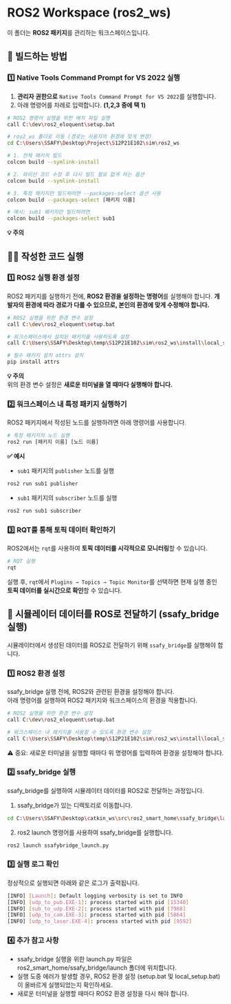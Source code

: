 # ROS2 Workspace (ros2_ws)

이 폴더는 **ROS2 패키지**를 관리하는 워크스페이스입니다.

## 🚀 빌드하는 방법

### 1️⃣ Native Tools Command Prompt for VS 2022 실행

1. **관리자 권한으로** `Native Tools Command Prompt for VS 2022`를 실행합니다.
2. 아래 명령어를 차례로 입력합니다. **(1,2,3 중에 택 1)**

```bash
# ROS2 명령어 실행을 위한 배치 파일 실행
call C:\dev\ros2_eloquent\setup.bat

# ros2_ws 폴더로 이동 (경로는 사용자의 환경에 맞게 변경)
cd C:\Users\SSAFY\Desktop\Project\S12P21E102\sim\ros2_ws

# 1. 전체 패키지 빌드
colcon build --symlink-install

# 2. 파이선 코드 수정 후 다시 빌드 필요 없게 하는 옵션
colcon build --symlink-install

# 3. 특정 패키지만 빌드하려면 --packages-select 옵션 사용
colcon build --packages-select [패키지 이름]

# 예시: sub1 패키지만 빌드하려면
colcon build --packages-select sub1
```

**💡 주의**<br>

## 🏃‍♂️ 작성한 코드 실행

### 1️⃣ ROS2 실행 환경 설정

ROS2 패키지를 실행하기 전에, **ROS2 환경을 설정하는 명령어**를 실행해야 합니다.
**개발자의 환경에 따라 경로가 다를 수 있으므로, 본인의 환경에 맞게 수정해야 합니다.**

```bash
# ROS2 실행을 위한 환경 변수 설정
call C:\dev\ros2_eloquent\setup.bat

# 워크스페이스에서 설치된 패키지를 사용하도록 설정
call C:\Users\SSAFY\Desktop\temp\S12P21E102\sim\ros2_ws\install\local_setup.bat

# 필수 패키지 설치 attrs 설치 
pip install attrs
```

**💡 주의**<br>
위의 환경 변수 설정은 **새로운 터미널을 열 때마다 실행해야 합니다.**

### 2️⃣ 워크스페이스 내 특정 패키지 실행하기

ROS2 패키지에서 작성된 노드를 실행하려면 아래 명령어를 사용합니다.

```bash
# 특정 패키지의 노드 실행
ros2 run [패키지 이름] [노드 이름]
```

**✅ 예시**

- `sub1` 패키지의 `publisher` 노드를 실행

```bash
ros2 run sub1 publisher
```

- `sub1` 패키지의 `subscriber` 노드를 실행

```bash
ros2 run sub1 subscriber
```

### 3️⃣ RQT를 통해 토픽 데이터 확인하기

ROS2에서는 `rqt`를 사용하여 **토픽 데이터를 시각적으로 모니터링**할 수 있습니다.

```bash
# RQT 실행
rqt
```

실행 후, `rqt`에서 `Plugins → Topics → Topic Monitor`를 선택하면
현재 실행 중인 **토픽 데이터를 실시간으로 확인**할 수 있습니다.

## 🔗 시뮬레이터 데이터를 ROS로 전달하기 (ssafy_bridge 실행)

시뮬레이터에서 생성된 데이터를 ROS2로 전달하기 위해 `ssafy_bridge`를 실행해야 합니다.

### 1️⃣ ROS2 환경 설정

ssafy_bridge 실행 전에, ROS2와 관련된 환경을 설정해야 합니다.  
아래 명령어를 실행하여 ROS2 패키지와 워크스페이스의 환경을 적용합니다.

```bash
# ROS2 실행을 위한 환경 변수 설정
call C:\dev\ros2_eloquent\setup.bat

# 워크스페이스 내 패키지를 사용할 수 있도록 환경 변수 설정
call C:\Users\SSAFY\Desktop\temp\S12P21E102\sim\ros2_ws\install\local_setup.bat
```

⚠️ 중요:
새로운 터미널을 실행할 때마다 위 명령어를 입력하여 환경을 설정해야 합니다.

### 2️⃣ ssafy_bridge 실행

ssafy_bridge를 실행하여 시뮬레이터 데이터를 ROS2로 전달하는 과정입니다.

1. ssafy_bridge가 있는 디렉토리로 이동합니다.

```bash
cd C:\Users\SSAFY\Desktop\catkin_ws\src\ros2_smart_home\ssafy_bridge\launch
```

2. ros2 launch 명령어를 사용하여 ssafy_bridge를 실행합니다.

```bash
ros2 launch ssafybridge_launch.py
```

### 3️⃣ 실행 로그 확인

정상적으로 실행되면 아래와 같은 로그가 출력됩니다.

```bash
[INFO] [Launch]: Default logging verbosity is set to INFO
[INFO] [udp_to_pub.EXE-1]: process started with pid [15340]
[INFO] [sub_to_udp.EXE-2]: process started with pid [7988]
[INFO] [udp_to_cam.EXE-3]: process started with pid [5864]
[INFO] [udp_to_laser.EXE-4]: process started with pid [9592]
```

### 4️⃣ 추가 참고 사항

- ssafy_bridge 실행을 위한 launch.py 파일은 ros2_smart_home/ssafy_bridge/launch 폴더에 위치합니다.
- 실행 도중 에러가 발생할 경우, ROS2 환경 설정 (setup.bat 및 local_setup.bat)이 올바르게 실행되었는지 확인하세요.
- 새로운 터미널을 실행할 때마다 ROS2 환경 설정을 다시 해야 합니다.
